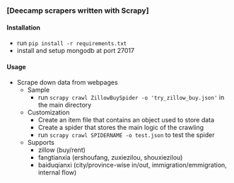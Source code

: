 ### [Deecamp scrapers written with Scrapy]


#### Installation
- run `pip install -r requirements.txt` 
- install and setup mongodb at port 27017

#### Usage
- Scrape down data from webpages
    - Sample
        - run `scrapy crawl ZillowBuySpider -o 'try_zillow_buy.json'` in the main directory
    - Customization
        - Create an item file that contains an object used to store data
        - Create a spider that stores the main logic of the crawling
        - run `scrapy crawl SPIDERNAME -o test.json` to test the spider
    - Supports
        - zillow (buy/rent)
        - fangtianxia (ershoufang, zuxiezilou, shouxiezilou)
        - baiduqianxi (city/province-wise in/out, immigration/emmigration, internal flow)